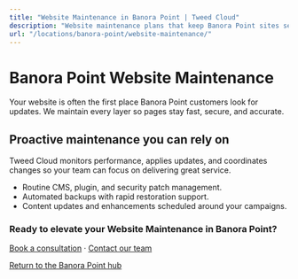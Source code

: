 ```yaml
---
title: "Website Maintenance in Banora Point | Tweed Cloud"
description: "Website maintenance plans that keep Banora Point sites secure and up to date."
url: "/locations/banora-point/website-maintenance/"
---
```


# Banora Point Website Maintenance

Your website is often the first place Banora Point customers look for updates. We maintain every layer so pages stay fast, secure, and accurate.

## Proactive maintenance you can rely on

Tweed Cloud monitors performance, applies updates, and coordinates changes so your team can focus on delivering great service.

- Routine CMS, plugin, and security patch management.
- Automated backups with rapid restoration support.
- Content updates and enhancements scheduled around your campaigns.

### Ready to elevate your Website Maintenance in Banora Point?

[Book a consultation](/consultation/) · [Contact our team](/contact/)

[Return to the Banora Point hub](/locations/banora-point/)
